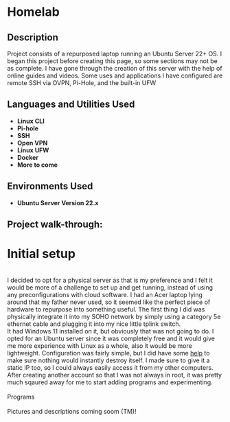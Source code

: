 <h1>Homelab</h1>

<h2>Description</h2>
Project consists of a repurposed laptop running an Ubuntu Server 22+ OS. I began this project before creating this page, so some sections may not be as complete. I have gone through the creation of this server with the help of online guides and videos. Some uses and applications I have configured are remote SSH via OVPN, Pi-Hole, and the built-in UFW
<br />


<h2>Languages and Utilities Used</h2>

- <b>Linux CLI</b> 
- <b>Pi-hole</b>
- <b>SSH</b>
- <b>Open VPN</b>
- <b>Linux UFW</b>
- <b>Docker</b>
- <b>More to come</b>

<h2>Environments Used </h2>

- <b>Ubuntu Server Version 22.x</b>

<h2>Project walk-through:</h2>

<p align="center">
<h1>Initial setup</h1> <br/>
I decided to opt for a physical server as that is my preference and I felt it would be more of a challenge to set up and get running, instead of using any preconfigurations with cloud software. I had an Acer laptop lying around that my father never used, so it seemed like the perfect piece of hardware to repurpose into something useful. The first thing I did was physically integrate it into my SOHO network by simply using a category 5e ethernet cable and plugging it into my nice little tplink switch. <br/>
 It had Windows 11 installed on it, but obviously that was not going to do. I opted for an Ubuntu server since it was completely free and it would give me more experience with Linux as a whole, also it would be more lightweight. Configuration was fairly simple, but I did have some <a href="https://www.youtube.com/watch?v=2Btkx9toufg">help</a> to make sure nothing would instantly destroy itself. I made sure to give it a static IP too, so I could always easily access it from my other computers. After creating another account so that I was not always in root, it was pretty much sqaured away for me to start adding programs and experimenting. 
<br />
<br />
Programs  <br/>
<img />
<br />
<br />
Pictures and descriptions coming soom (TM)!
</p>

<!--
 ```diff
- text in red
+ text in green
! text in orange
# text in gray
@@ text in purple (and bold)@@
```
--!>
